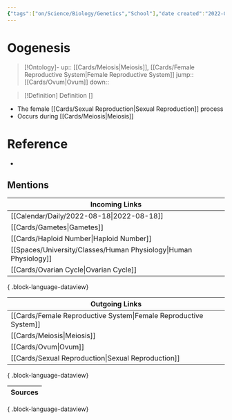 ```yaml
---
{"tags":["on/Science/Biology/Genetics","School"],"date created":"2022-04-22 Fri","edited":"2023-04-06 Thu","dg-publish":true,"permalink":"/cards/oogenesis/","dgPassFrontmatter":true}
---
```


# Oogenesis

> [!Ontology]-
> up:: [[Cards/Meiosis\|Meiosis]], [[Cards/Female Reproductive System\|Female Reproductive System]]
> jump:: [[Cards/Ovum\|Ovum]]
> down:: 

> [!Definition] Definition
> []

- The female [[Cards/Sexual Reproduction\|Sexual Reproduction]] process
- Occurs during [[Cards/Meiosis\|Meiosis]]

# Reference

-  

## Mentions

| Incoming Links                                                      |
| ------------------------------------------------------------------- |
| [[Calendar/Daily/2022-08-18\|2022-08-18]]                        |
| [[Cards/Gametes\|Gametes]]                                       |
| [[Cards/Haploid Number\|Haploid Number]]                         |
| [[Spaces/University/Classes/Human Physiology\|Human Physiology]] |
| [[Cards/Ovarian Cycle\|Ovarian Cycle]]                           |

{ .block-language-dataview}

| Outgoing Links                                                      |
| ------------------------------------------------------------------- |
| [[Cards/Female Reproductive System\|Female Reproductive System]] |
| [[Cards/Meiosis\|Meiosis]]                                       |
| [[Cards/Ovum\|Ovum]]                                             |
| [[Cards/Sexual Reproduction\|Sexual Reproduction]]               |

{ .block-language-dataview}

| Sources |
| ------- |

{ .block-language-dataview}
